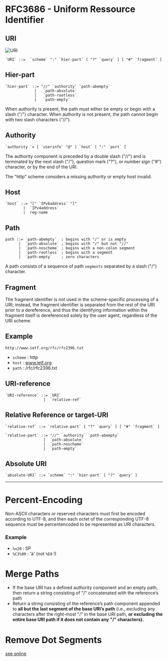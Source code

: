 # RFC3686 - Uniform Ressource Identifier

## URI

![_URI_](./img/URI.svg)

```
`URI` ::=  `scheme` ":" `hier-part` [ "?" `query` ] [ "#" `fragment` ]
```

## Hier-part

```
`hier-part` ::= "//" `authority` `path-abempty`
             |   `path-absolute`
             |   `path-rootless`
             |   `path-empty`
```

When authority is present, the path must either be empty or begin with a slash ("/") character. When authority is not present, the path cannot begin with two slash characters ("//").

## Authority

```
`authority `= [ `userinfo` "@" ] `host` [ ":" `port` ]
```

The authority component is preceded by a double slash ("//") and is terminated by the next slash ("/"), question mark ("?"), or number sign ("#") character, or by the end of the URI.

The "http" scheme considers a missing authority or empty host invalid.


## Host

```
`host` ::= "[" `IPv6address` "]"
        |  `IPv4address`
        |  reg-name
```

## Path

```
path ::= `path-abempty`  ; begins with "/" or is empty
      |  `path-absolute` ; begins with "/" but not "//"
      |  `path-noscheme` ; begins with a non-colon segment
      |  `path-rootless` ; begins with a segment
      |  `path-empty`    ; zero characters
```
A path consists of a sequence of path `segments` separated by a slash
("/") character.

## Fragment

The fragment identifier is not used in the scheme-specific processing of a URI; instead, the fragment identifier is separated from the rest of the URI prior to a dereference, and thus the identifying information within the fragment itself is dereferenced solely by the user agent, regardless of the URI scheme.

## Example
```http://www.ietf.org/rfc/rfc2396.txt```

- `scheme` : http
- `host` : www.ietf.org
- `path` : /rfc/rfc2396.txt

## URI-reference

```
`URI-reference` ::= `URI`
                 |  `relative-ref`
```
## Relative Reference or target-URI

```
`relative-ref` ::= `relative-part` [ "?" `query` ] [ "#" `fragment` ]
```
```
`relative-part` ::= "//" `authority` `path-abempty`
                 |  `path-absolute`
                 |  `path-noscheme`
                 |  `path-empty`
```

## Absolute URI

```
`absolute-URI` ::= `scheme` ":" `hier-part` [ "?" `query` ]
```

---

# Percent-Encoding

Non-ASCII characters or reserved characters must first be encoded according to UTF-8, and then each octet of the corresponding UTF-8 sequence must be percentencoded to be represented as URI characters.
### Example
- `%x20` : SP
- `%C3%80` : 'à' (not `%E0` !)

# Merge Paths

- If the base URI has a defined authority component and an empty path, then return a string consisting of "/" concatenated with the reference’s path
- Return a string consisting of the reference’s path component appended to **all but the last segment of the base URI’s path** (i.e., excluding any characters after the right-most "/" in the base URI path, **or excluding the entire base URI path if it does not contain any "/" characters).**

# Remove Dot Segments
[see online](https://www.rfc-editor.org/rfc/rfc3986#section-5.2.4)
